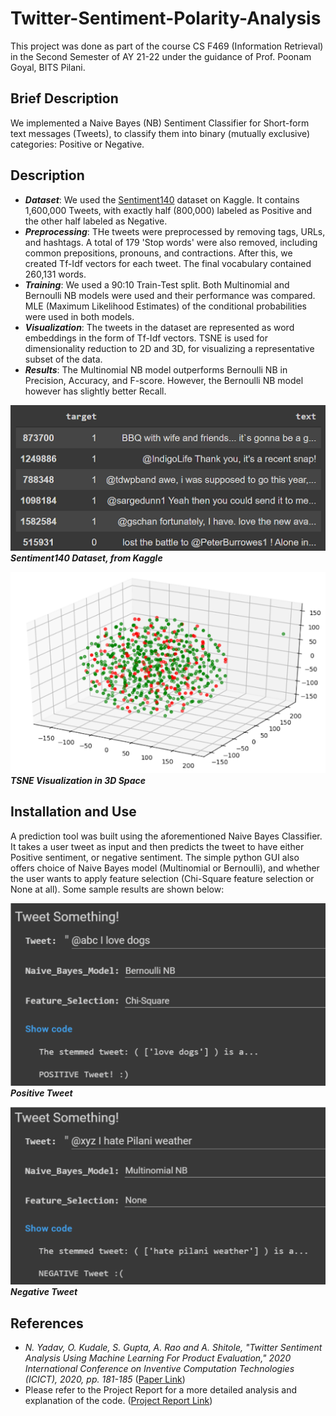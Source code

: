 # Twitter-Sentiment-Polarity-Analysis
This project was done as part of the course CS F469 (Information Retrieval) in the Second Semester of AY 21-22 under the guidance of Prof. Poonam Goyal, BITS Pilani.

## Brief Description
We implemented a Naive Bayes (NB) Sentiment Classifier for Short-form text messages (Tweets), to classify them into binary (mutually exclusive) categories: Positive or Negative.

## Description

- <em><b>Dataset</b></em>: We used the [Sentiment140](https://www.kaggle.com/datasets/kazanova/sentiment140) dataset on Kaggle. It contains 1,600,000 Tweets, with exactly half (800,000) labeled as Positive and the other half labeled as Negative.
- <em><b>Preprocessing</b></em>: THe tweets were preprocessed by removing tags, URLs, and hashtags. A total of 179 'Stop words' were also removed, including common prepositions, pronouns, and contractions. After this, we created Tf-Idf vectors for each tweet. The final vocabulary contained 260,131 words.
- <em><b>Training</b></em>: We used a 90:10 Train-Test split. Both Multinomial and Bernoulli NB models were used and their performance was compared. MLE (Maximum Likelihood Estimates) of the conditional probabilities were used in both models.
- <em><b>Visualization</b></em>: The tweets in the dataset are represented as word embeddings in the form of Tf-Idf vectors. TSNE is used for dimensionality reduction to 2D and 3D, for visualizing a representative subset of the data.
- <em><b>Results</b></em>: The Multinomial NB model outperforms Bernoulli NB in Precision, Accuracy, and F-score. However, the Bernoulli NB model however has slightly better Recall.

<img src="https://github.com/Aadit3003/Twitter-Sentiment-Polarity-Analysis/blob/5031f72d5cc1560be4edc5947e48a8733c06bda9/Assets/Sentiment%20140%20Dataset.png"><br>
<em><b>Sentiment140 Dataset, from Kaggle</b></em>

<img src="https://github.com/Aadit3003/Twitter-Sentiment-Polarity-Analysis/blob/5031f72d5cc1560be4edc5947e48a8733c06bda9/Assets/3D%20Embedding%20TSNE.png">
<em><b>TSNE Visualization in 3D Space</b></em>



## Installation and Use

A prediction tool was built using the aforementioned Naive Bayes Classifier. It takes a user tweet as input and then predicts the tweet to have either Positive sentiment, or negative sentiment. The simple python GUI also offers choice of Naive Bayes model (Multinomial or Bernoulli), and whether the user wants to apply feature selection (Chi-Square feature selection or None at all). Some sample results are shown below:

<img src="https://github.com/Aadit3003/Twitter-Sentiment-Polarity-Analysis/blob/cf1829c9a60dac7fe07baebb32fae004e26d4d07/Assets/Positive%20Tweet.png" width = "512"><br>
<em><b>Positive Tweet</b></em><br>

<img src="https://github.com/Aadit3003/Twitter-Sentiment-Polarity-Analysis/blob/cf1829c9a60dac7fe07baebb32fae004e26d4d07/Assets/Negative%20Tweet.png" width = "512"><br>
<em><b>Negative Tweet</b></em>

## References
- <em>N. Yadav, O. Kudale, S. Gupta, A. Rao and A. Shitole, "Twitter Sentiment Analysis Using Machine Learning For Product Evaluation," 2020 International Conference on Inventive Computation Technologies (ICICT), 2020, pp. 181-185</em> ([Paper Link](https://ieeexplore.ieee.org/document/9112381))
- Please refer to the Project Report for a more detailed analysis and explanation of the code. ([Project Report Link](https://github.com/Aadit3003/Twitter-Sentiment-Polarity-Analysis/blob/5031f72d5cc1560be4edc5947e48a8733c06bda9/Twitter%20Sentiment%20Analysis%20using%20Naive%20Bayes.pdf))
